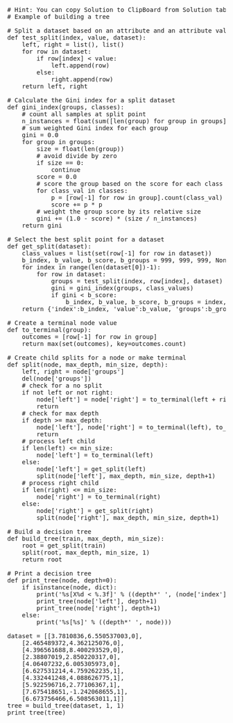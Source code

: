 <pre class="file" data-target="clipboard">
# Hint: You can copy Solution to ClipBoard from Solution tab in Step 4
# Example of building a tree

# Split a dataset based on an attribute and an attribute value
def test_split(index, value, dataset):
    left, right = list(), list()
    for row in dataset:
        if row[index] < value:
            left.append(row)
        else:
            right.append(row)
    return left, right

# Calculate the Gini index for a split dataset
def gini_index(groups, classes):
    # count all samples at split point
    n_instances = float(sum([len(group) for group in groups]))
    # sum weighted Gini index for each group
    gini = 0.0
    for group in groups:
        size = float(len(group))
        # avoid divide by zero
        if size == 0:
            continue
        score = 0.0
        # score the group based on the score for each class
        for class_val in classes:
            p = [row[-1] for row in group].count(class_val) / size
            score += p * p
        # weight the group score by its relative size
        gini += (1.0 - score) * (size / n_instances)
    return gini

# Select the best split point for a dataset
def get_split(dataset):
    class_values = list(set(row[-1] for row in dataset))
    b_index, b_value, b_score, b_groups = 999, 999, 999, None
    for index in range(len(dataset[0])-1):
        for row in dataset:
            groups = test_split(index, row[index], dataset)
            gini = gini_index(groups, class_values)
            if gini < b_score:
                b_index, b_value, b_score, b_groups = index, row[index], gini, groups
    return {'index':b_index, 'value':b_value, 'groups':b_groups}

# Create a terminal node value
def to_terminal(group):
    outcomes = [row[-1] for row in group]
    return max(set(outcomes), key=outcomes.count)

# Create child splits for a node or make terminal
def split(node, max_depth, min_size, depth):
    left, right = node['groups']
    del(node['groups'])
    # check for a no split
    if not left or not right:
        node['left'] = node['right'] = to_terminal(left + right)
        return
    # check for max depth
    if depth >= max_depth:
        node['left'], node['right'] = to_terminal(left), to_terminal(right)
        return
    # process left child
    if len(left) <= min_size:
        node['left'] = to_terminal(left)
    else:
        node['left'] = get_split(left)
        split(node['left'], max_depth, min_size, depth+1)
    # process right child
    if len(right) <= min_size:
        node['right'] = to_terminal(right)
    else:
        node['right'] = get_split(right)
        split(node['right'], max_depth, min_size, depth+1)

# Build a decision tree
def build_tree(train, max_depth, min_size):
    root = get_split(train)
    split(root, max_depth, min_size, 1)
    return root

# Print a decision tree
def print_tree(node, depth=0):
    if isinstance(node, dict):
        print('%s[X%d < %.3f]' % ((depth*' ', (node['index']+1), node['value'])))
        print_tree(node['left'], depth+1)
        print_tree(node['right'], depth+1)
    else:
        print('%s[%s]' % ((depth*' ', node)))

dataset = [[3.7810836,6.550537003,0],
    [2.465489372,4.362125076,0],
    [4.396561688,8.400293529,0],
    [2.38807019,2.850220317,0],
    [4.06407232,6.005305973,0],
    [6.627531214,4.759262235,1],
    [4.332441248,4.088626775,1],
    [5.922596716,2.77106367,1],
    [7.675418651,-1.242068655,1],
    [6.673756466,6.508563011,1]]
tree = build_tree(dataset, 1, 1)
print_tree(tree)
</pre>

